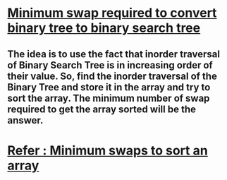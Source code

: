 # [**Minimum swap required to convert binary tree to binary search tree**](https://www.geeksforgeeks.org/minimum-swap-required-convert-binary-tree-binary-search-tree/)

## The idea is to use the fact that inorder traversal of Binary Search Tree is in increasing order of their value. So, find the inorder traversal of the Binary Tree and store it in the array and try to sort the array. The minimum number of swap required to get the array sorted will be the answer. 

# [Refer : Minimum swaps to sort an array](../../../07.%20Searching%20%26%20Sorting/13.%20Minimum%20Swaps%20to%20Sort)